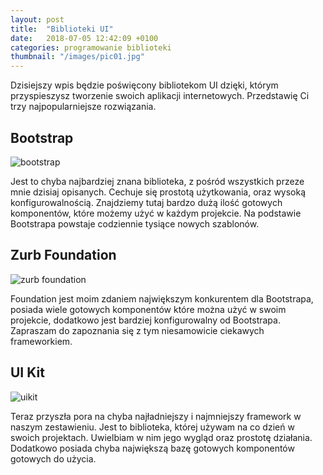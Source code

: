 ```yaml
---
layout: post
title:  "Biblioteki UI"
date:   2018-07-05 12:42:09 +0100
categories: programowanie biblioteki
thumbnail: "/images/pic01.jpg"
---
```

Dzisiejszy wpis będzie poświęcony bibliotekom UI dzięki, którym przyspieszysz tworzenie swoich aplikacji internetowych. Przedstawię Ci trzy najpopularniejsze rozwiązania.

## Bootstrap

![bootstrap](https://iammatt.co/uploads/bootstrap-image.PNG)

Jest to chyba najbardziej znana biblioteka, z pośród wszystkich przeze mnie dzisiaj opisanych. Cechuje się prostotą użytkowania, oraz wysoką konfigurowalnością. Znajdziemy tutaj bardzo dużą ilość gotowych komponentów, które możemy użyć w każdym projekcie. Na podstawie Bootstrapa powstaje codziennie tysiące nowych szablonów. 

## Zurb Foundation
![zurb foundation](https://iammatt.co/uploads/foundation-zurb.PNG)

Foundation jest moim zdaniem największym konkurentem dla Bootstrapa, posiada wiele gotowych komponentów które można użyć w swoim projekcie, dodatkowo jest bardziej konfigurowalny od Bootstrapa. Zapraszam do zapoznania się z tym niesamowicie ciekawych frameworkiem.

##  UI Kit
![uikit](https://iammatt.co/uploads/uikit.PNG)

Teraz przyszła pora na chyba najładniejszy i najmniejszy framework w naszym zestawieniu. Jest to biblioteka, której używam na co dzień w swoich projektach. Uwielbiam w nim jego wygląd oraz prostotę działania. Dodatkowo posiada chyba największą bazę gotowych komponentów gotowych do użycia.  
